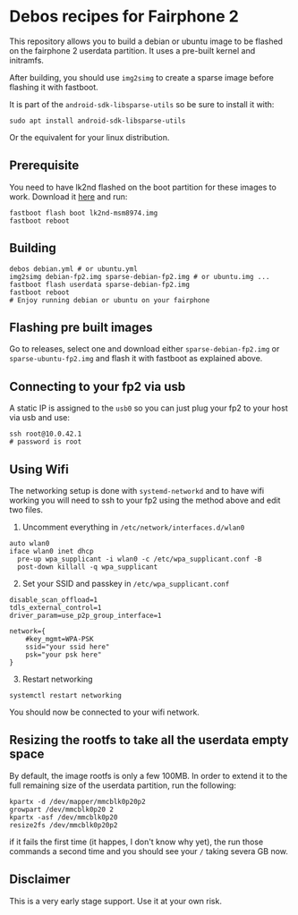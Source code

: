 # Debos recipes for Fairphone 2

This repository allows you to build a debian or ubuntu image to be flashed on the fairphone 2 userdata partition.
It uses a pre-built kernel and initramfs.

After building, you should use `img2simg` to create a sparse image before flashing it with fastboot.

It is part of the `android-sdk-libsparse-utils` so be sure to install it with:
```
sudo apt install android-sdk-libsparse-utils
```

Or the equivalent for your linux distribution.

## Prerequisite

You need to have lk2nd flashed on the boot partition for these images to work. Download it [here](https://github.com/msm8916-mainline/lk2nd/releases/download/20.0/lk2nd-msm8974.img) and run:
```
fastboot flash boot lk2nd-msm8974.img
fastboot reboot
```

## Building

```
debos debian.yml # or ubuntu.yml
img2simg debian-fp2.img sparse-debian-fp2.img # or ubuntu.img ...
fastboot flash userdata sparse-debian-fp2.img
fastboot reboot
# Enjoy running debian or ubuntu on your fairphone
```

## Flashing pre built images

Go to releases, select one and download either `sparse-debian-fp2.img` or `sparse-ubuntu-fp2.img` and flash it with fastboot as explained above.

## Connecting to your fp2 via usb

A static IP is assigned to the `usb0` so you can just plug your fp2 to your host via usb and use:
```
ssh root@10.0.42.1
# password is root
```

## Using Wifi

The networking setup is done with `systemd-networkd` and to have wifi working you will need to ssh to your fp2 using the method above and edit two files.

1. Uncomment everything in `/etc/network/interfaces.d/wlan0`
```
auto wlan0
iface wlan0 inet dhcp
  pre-up wpa_supplicant -i wlan0 -c /etc/wpa_supplicant.conf -B
  post-down killall -q wpa_supplicant
```
2. Set your SSID and passkey in `/etc/wpa_supplicant.conf`
```
disable_scan_offload=1
tdls_external_control=1
driver_param=use_p2p_group_interface=1

network={
    #key_mgmt=WPA-PSK
    ssid="your ssid here"
    psk="your psk here"
}
```
3. Restart networking
```
systemctl restart networking
```

You should now be connected to your wifi network.

## Resizing the rootfs to take all the userdata empty space

By default, the image rootfs is only a few 100MB. In order to extend it to the full remaining size of the userdata partition, run the following:
```
kpartx -d /dev/mapper/mmcblk0p20p2
growpart /dev/mmcblk0p20 2
kpartx -asf /dev/mmcblk0p20
resize2fs /dev/mmcblk0p20p2
```

if it fails the first time (it happes, I don't know why yet), the run those commands a second time and you should see your `/` taking severa GB now.

## Disclaimer
This is a very early stage support. Use it at your own risk.
